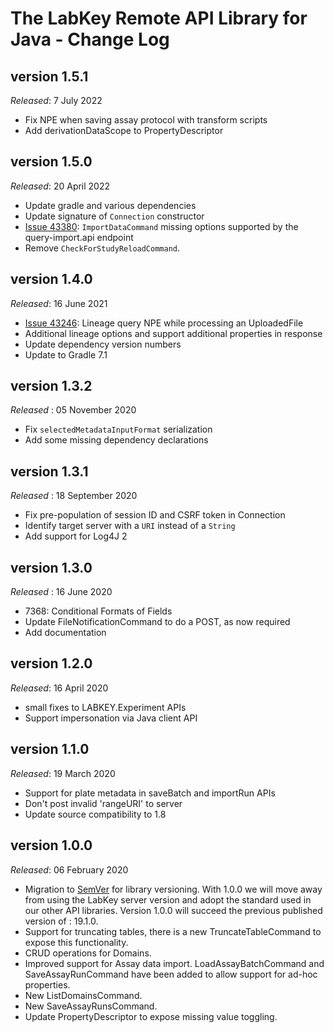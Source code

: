 # The LabKey Remote API Library for Java - Change Log

## version 1.5.1
*Released*: 7 July 2022
* Fix NPE when saving assay protocol with transform scripts
* Add derivationDataScope to PropertyDescriptor

## version 1.5.0
*Released*: 20 April 2022
* Update gradle and various dependencies
* Update signature of `Connection` constructor
* [Issue 43380](https://www.labkey.org/home/Developer/issues/issues-details.view?issueId=43380): `ImportDataCommand` missing options supported by the query-import.api endpoint
* Remove `CheckForStudyReloadCommand`.

## version 1.4.0
*Released*: 16 June 2021
* [Issue 43246](https://www.labkey.org/home/Developer/issues/issues-details.view?issueId=43246): Lineage query NPE while processing an UploadedFile
* Additional lineage options and support additional properties in response
* Update dependency version numbers
* Update to Gradle 7.1

## version 1.3.2
*Released* : 05 November 2020
* Fix `selectedMetadataInputFormat` serialization
* Add some missing dependency declarations 

## version 1.3.1
*Released* : 18 September 2020

* Fix pre-population of session ID and CSRF token in Connection
* Identify target server with a `URI` instead of a `String`
* Add support for Log4J 2

## version 1.3.0
*Released* : 16 June 2020

* 7368: Conditional Formats of Fields
* Update FileNotificationCommand to do a POST, as now required
* Add documentation

## version 1.2.0
*Released*: 16 April 2020

* small fixes to LABKEY.Experiment APIs
* Support impersonation via Java client API

## version 1.1.0
*Released*: 19 March 2020

* Support for plate metadata in saveBatch and importRun APIs
* Don't post invalid 'rangeURI' to server
* Update source compatibility to 1.8

## version 1.0.0
*Released*: 06 February 2020

- Migration to [SemVer](https://semver.org/) for library versioning. With 1.0.0 we will move away from using the LabKey server version 
and adopt the standard used in our other API libraries. Version 1.0.0 will succeed the previous published version of : 19.1.0.
- Support for truncating tables, there is a new TruncateTableCommand to expose this functionality.
- CRUD operations for Domains. 
- Improved support for Assay data import. LoadAssayBatchCommand and SaveAssayRunCommand have been added to allow support for ad-hoc properties.
- New ListDomainsCommand.
- New SaveAssayRunsCommand.
- Update PropertyDescriptor to expose missing value toggling. 
